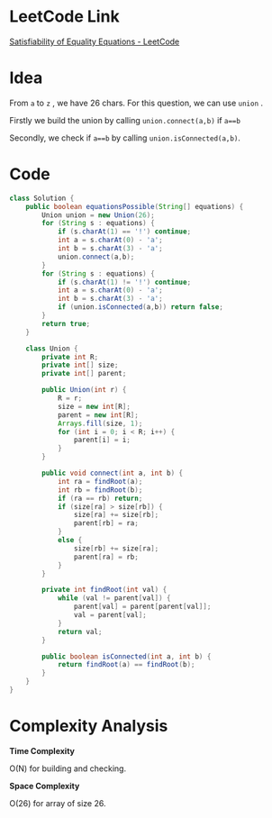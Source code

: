 # LeetCode Link

[Satisfiability of Equality Equations - LeetCode](https://leetcode.com/problems/satisfiability-of-equality-equations/)

# Idea

From `a` to `z` , we have 26 chars. For this question, we can use `union` .

Firstly we build the union by calling `union.connect(a,b)` if `a==b`

Secondly, we check if `a==b` by calling `union.isConnected(a,b)`.

# Code

```java
class Solution {
    public boolean equationsPossible(String[] equations) {
        Union union = new Union(26);
        for (String s : equations) {
            if (s.charAt(1) == '!') continue;
            int a = s.charAt(0) - 'a';
            int b = s.charAt(3) - 'a';
            union.connect(a,b);
        }
        for (String s : equations) {
            if (s.charAt(1) != '!') continue;
            int a = s.charAt(0) - 'a';
            int b = s.charAt(3) - 'a';
            if (union.isConnected(a,b)) return false;
        }
        return true;
    }

    class Union {
        private int R;
        private int[] size;
        private int[] parent;

        public Union(int r) {
            R = r;
            size = new int[R];
            parent = new int[R];
            Arrays.fill(size, 1);
            for (int i = 0; i < R; i++) {
                parent[i] = i;
            }
        }

        public void connect(int a, int b) {
            int ra = findRoot(a);
            int rb = findRoot(b);
            if (ra == rb) return;
            if (size[ra] > size[rb]) {
                size[ra] += size[rb];
                parent[rb] = ra;
            }
            else {
                size[rb] += size[ra];
                parent[ra] = rb;
            }
        }

        private int findRoot(int val) {
            while (val != parent[val]) {
                parent[val] = parent[parent[val]];
                val = parent[val];
            }
            return val;
        }

        public boolean isConnected(int a, int b) {
            return findRoot(a) == findRoot(b);
        }
    }
}
```

# Complexity Analysis

**Time Complexity**

O(N) for building and checking.

**Space Complexity**

O(26) for array of size 26.
